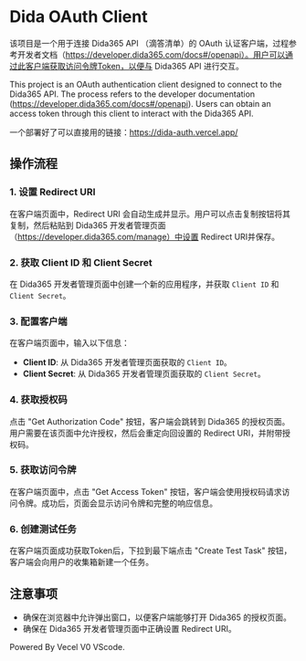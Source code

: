 # Dida OAuth Client

该项目是一个用于连接 Dida365 API （滴答清单）的 OAuth 认证客户端，过程参考开发者文档（https://developer.dida365.com/docs#/openapi）。用户可以通过此客户端获取访问令牌Token，以便与 Dida365 API 进行交互。

This project is an OAuth authentication client designed to connect to the Dida365 API. The process refers to the developer documentation (https://developer.dida365.com/docs#/openapi). Users can obtain an access token through this client to interact with the Dida365 API.

一个部署好了可以直接用的链接：https://dida-auth.vercel.app/

## 操作流程

### 1. 设置 Redirect URI

在客户端页面中，Redirect URI 会自动生成并显示。用户可以点击复制按钮将其复制，然后粘贴到 Dida365 开发者管理页面（https://developer.dida365.com/manage）中设置 Redirect URI并保存。

### 2. 获取 Client ID 和 Client Secret

在 Dida365 开发者管理页面中创建一个新的应用程序，并获取 `Client ID` 和 `Client Secret`。

### 3. 配置客户端

在客户端页面中，输入以下信息：

- **Client ID**: 从 Dida365 开发者管理页面获取的 `Client ID`。
- **Client Secret**: 从 Dida365 开发者管理页面获取的 `Client Secret`。

### 4. 获取授权码

点击 "Get Authorization Code" 按钮，客户端会跳转到 Dida365 的授权页面。用户需要在该页面中允许授权，然后会重定向回设置的 Redirect URI，并附带授权码。

### 5. 获取访问令牌

在客户端页面中，点击 "Get Access Token" 按钮，客户端会使用授权码请求访问令牌。成功后，页面会显示访问令牌和完整的响应信息。

### 6. 创建测试任务

在客户端页面成功获取Token后，下拉到最下端点击 "Create Test Task" 按钮，客户端会向用户的收集箱新建一个任务。

## 注意事项

- 确保在浏览器中允许弹出窗口，以便客户端能够打开 Dida365 的授权页面。
- 确保在 Dida365 开发者管理页面中正确设置 Redirect URI。

Powered By Vecel V0 VScode.
